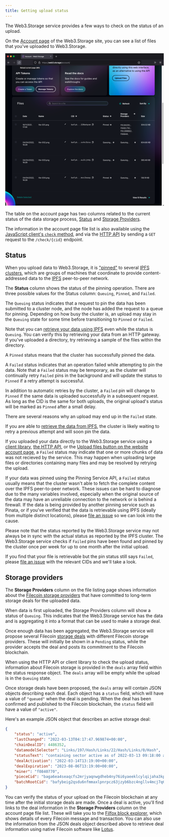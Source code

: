 ```yaml
---
title: Getting upload status
---
```


The Web3.Storage service provides a few ways to check on the status of an upload.

On the [Account page](https://web3.storage/account) of the Web3.Storage site, you can see a list of files that you've uploaded to Web3.Storage.

![Screenshot of Web3.Storage account page, showing a table of uploaded files](./images/account-page-files.png)

The table on the account page has two columns related to the current status of the data storage process, [Status](#pin-status) and [Storage Providers](#storage-providers).

The information in the account page file list is also available using the [JavaScript client's `check` method][client-js-check], and via the [HTTP API][client-http] by sending a `GET` request to the `/check/{cid}` endpoint.

## Status

When you upload data to Web3.Storage, it is ["pinned"][ipfs-docs-pinning] to several [IPFS clusters][ipfs-cluster], which are groups of machines that coordinate to provide content-addressed data to the [IPFS](https://ipfs.io) peer-to-peer network.

The **Status** column shows the status of the pinning operation. There are three possible values for the Status column: `Queuing`, `Pinned`, and `Failed`.

The `Queuing` status indicates that a request to pin the data has been submitted to a cluster node, and the node has added the request to a queue for pinning. Depending on how busy the cluster is, an upload may stay in the `Queuing` state for some time before transitioning to `Pinned` or `Failed`.

Note that you can [retrieve your data using IPFS][howto-retrieve] even while the status is `Queuing`. You can verify this by retrieving your data from an HTTP gateway. If you've uploaded a directory, try retrieving a sample of the files within the directory.

A `Pinned` status means that the cluster has successfully pinned the data.

A `Failed` status indicates that an operation failed while attempting to pin the data. Note that a `Failed` status may be temporary, as the cluster will continually retry `Failed` pins in the background and will update the status to `Pinned` if a retry attempt is successful.

In addition to automatic retries by the cluster, a `Failed` pin will change to `Pinned` if the same data is uploaded successfully in a subsequent request. As long as the CID is the same for both uploads, the original upload's status will be marked as `Pinned` after a small delay.

There are several reasons why an upload may end up in the `Failed` state.

If you are able to [retrieve the data from IPFS][howto-retrieve], the cluster is likely waiting to retry a previous attempt and will soon pin the data.

If you uploaded your data directly to the Web3.Storage service using a [client library][client-js], [the HTTP API][client-http], or the [Upload files button on the website account page][upload-page], a `Failed` status may indicate that one or more chunks of data was not recieved by the service. This may happen when uploading large files or directories containing many files and may be resolved by retrying the upload.

If your data was pinned using the Pinning Service API, a `Failed` status usually means that the cluster wasn't able to fetch the complete content over the IPFS peer-to-peer network. These issues can be hard to diagnose due to the many variables involved, especially when the original source of the data may have an unreliable connection to the network or is behind a firewall. If the data is being provided by another pinning service such as Pinata, or if you've verified that the data is retrievable using IPFS (ideally from multiple distinct locations), please [file an issue][new-issue] so we can look into the cause.

Please note that the status reported by the Web3.Storage service may not always be in sync with the actual status as reported by the IPFS cluster. The Web3.Storage service checks if `Failed` pins have been found and pinned by the cluster once per week for up to one month after the initial upload.

If you find that your file is retrievable but the pin status still says `Failed`, please [file an issue][new-issue] with the relevant CIDs and we'll take a look.

## Storage providers

The **Storage Providers** column on the file listing page shows information about the [Filecoin storage providers][fil-docs-storage-providers] that have committed to long-term storage deals for the uploaded data.

When data is first uploaded, the Storage Providers column will show a status of `Queuing`. This indicates that the Web3.Storage service has the data and is aggregating it into a format that can be used to make a storage deal.

Once enough data has been aggregated, the Web3.Storage service will propose several Filecoin [storage deals][fil-docs-deals] with different Filecoin storage providers. These will initially be shown in a `Pending` status, while the provider accepts the deal and posts its commitment to the Filecoin blockchain.

When using the HTTP API or client library to check the upload status, information about Filecoin storage is provided in the `deals` array field within the status response object. The `deals` array will be empty while the upload is in the `Queuing` state.

Once storage deals have been proposed, the `deals` array will contain JSON objects describing each deal. Each object has a `status` field, which will have a value of `"queued"` when the deal is pending. When the deal has been confirmed and published to the Filecoin blockchain, the `status` field will have a value of `"active"`.

Here's an example JSON object that describes an active storage deal:

```json
{
    "status": "active",
    "lastChanged": "2022-03-13T04:17:47.969874+00:00",
    "chainDealID": 4486352,
    "datamodelSelector": "Links/197/Hash/Links/22/Hash/Links/0/Hash",
    "statusText": "containing sector active as of 2022-03-13 09:18:00 at epoch 1628556",
    "dealActivation": "2022-03-14T13:19:00+00:00",
    "dealExpiration": "2023-08-06T13:19:00+00:00",
    "miner": "f0840770",
    "pieceCid": "baga6ea4seaqcfs2mrjyaqnwgdheb4ny76i6yaeeklcylqijaha3kpcwmutnb6ma",
    "batchRootCid": "bafybeig2qsdu6nfmmaxlpnrpcz63jzyb6bzc4ngllv4mcj7q66ei4rq72y"
}
```

You can verify the status of your upload on the Filecoin blockchain at any time after the initial storage deals are made. Once a deal is active, you'll find links to the deal information in the **Storage Providers** column on the account page file list. These will take you to the [Filfox block explorer](https://filfox.info/), which shows details of every Filecoin message and transaction. You can also use the information from the JSON deals object described above to retrieve deal information using native Filecoin software like [Lotus](https://lotus.filecoin.io/).

[ipfs-docs-pinning]: https://docs.ipfs.io/how-to/pin-files
[ipfs-cluster]: https://cluster.ipfs.io/

[howto-retrieve]: /docs/how-to/retrieve/
[client-js]: /docs/reference/js-client-library/
[client-js-check]: /docs/reference/js-client-library#check-status
[client-http]: /docs/reference/http-api/
[upload-page]: https://web3.storage/account/

[new-issue]: https://github.com/web3-storage/web3.storage/issues/new?assignees=&labels=kind%2Fbug%2Cneed%2Ftriage&template=bug_report.md&title=

[fil-docs-storage-providers]: https://docs.filecoin.io/storage-provider/
[fil-docs-deals]: https://docs.filecoin.io/storage-provider/how-providing-works/#deals